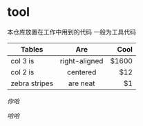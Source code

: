 # tool
本仓库放置在工作中用到的代码
一般为工具代码

|   Tables        |    Are           |  Cool  |
| ------------- |:-------------:| -----:|
|  col 3 is      |       right-aligned | $1600 |
|  col 2 is      | centered      |   $12 |
| zebra stripes | are neat      |    $1 |


*你哈*

_哈哈_
